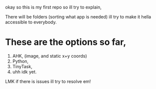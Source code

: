 okay so this is my first repo so ill try to explain,

There will be folders (sorting what app is needed) ill try to make it hella accessible to everybody.

# These are the options so far,
1. AHK, (image, and static x+y coords)
2. Python,
3. TinyTask,
4. uhh idk yet.

LMK if there is issues ill try to resolve em!
